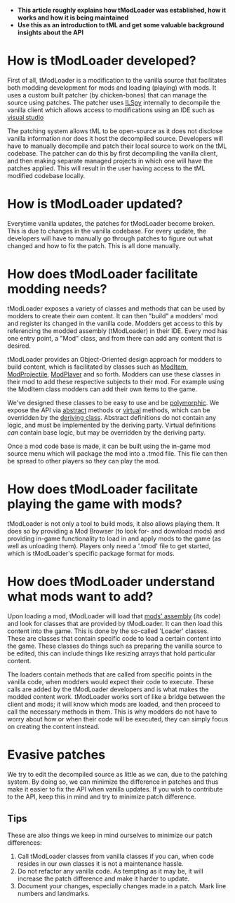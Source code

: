 - **This article roughly explains how tModLoader was established, how it works and how it is being maintained**
- **Use this as an introduction to tML and get some valuable background insights about the API**

# How is tModLoader developed?
First of all, tModLoader is a modification to the vanilla source that facilitates both modding development for mods and loading (playing) with mods. It uses a custom built patcher (by chicken-bones) that can manage the source using patches. The patcher uses [ILSpy](https://github.com/icsharpcode/ILSpy) internally to decompile the vanilla client which allows access to modifications using an IDE such as [visual studio](https://visualstudio.microsoft.com/)

The patching system allows tML to be open-source as it does not disclose vanilla information nor does it host the decompiled source. Developers will have to manually decompile and patch their local source to work on the tML codebase. The patcher can do this by first decompiling the vanilla client, and then making separate managed projects in which one will have the patches applied. This will result in the user having access to the tML modified codebase locally.

# How is tModLoader updated?
Everytime vanilla updates, the patches for tModLoader become broken. This is due to changes in the vanilla codebase. For every update, the developers will have to manually go through patches to figure out what changed and how to fix the patch. This is all done manually.

# How does tModLoader facilitate modding needs?
tModLoader exposes a variety of classes and methods that can be used by modders to create their own content. It can then "build" a modders' mod and register its changed in the vanilla code. Modders get access to this by referencing the modded assembly (tModLoader) in their IDE. Every mod has one entry point, a "Mod" class, and from there can add any content that is desired.

tModLoader provides an Object-Oriented design approach for modders to build content, which is facilitated by classes such as [ModItem](https://github.com/blushiemagic/tModLoader/blob/master/patches/tModLoader/Terraria.ModLoader/ModItem.cs), [ModProjectile](https://github.com/blushiemagic/tModLoader/blob/master/patches/tModLoader/Terraria.ModLoader/ModProjectile.cs), [ModPlayer](https://github.com/blushiemagic/tModLoader/blob/master/patches/tModLoader/Terraria.ModLoader/ModPlayer.cs) and so forth. Modders can use these classes in their mod to add these respective subjects to their mod. For example using the ModItem class modders can add their own items to the game.

We've designed these classes to be easy to use and be [polymorphic](https://en.wikipedia.org/wiki/Polymorphic_code). We expose the API via [abstract](https://docs.microsoft.com/en-us/dotnet/csharp/language-reference/keywords/abstract) methods or [virtual](https://docs.microsoft.com/en-us/dotnet/csharp/language-reference/keywords/virtual) methods, which can be overridden by the [deriving class](https://en.cppreference.com/w/cpp/language/derived_class). Abstract definitions do not contain any logic, and must be implemented by the deriving party. Virtual definitions _can_ contain base logic, but may be overridden by the deriving party.

Once a mod code base is made, it can be built using the in-game mod source menu which will package the mod into a .tmod file. This file can then be spread to other players so they can play the mod.

# How does tModLoader facilitate playing the game with mods?
tModLoader is not only a tool to build mods, it also allows playing them. It does so by providing a Mod Browser (to look for- and download mods) and providing in-game functionality to load in and apply mods to the game (as well as unloading them). Players only need a '.tmod' file to get started, which is tModLoader's specific package format for mods.

# How does tModLoader understand what mods want to add?
Upon loading a mod, tModLoader will load that [mods' assembly](https://www.google.com/search?client=firefox-b-d&q=c%23+code+assembly) (its code) and look for classes that are provided by tModLoader. It can then load this content into the game. This is done by the so-called 'Loader' classes. These are classes that contain specific code to load a certain content into the game. These classes do things such as preparing the vanilla source to be edited, this can include things like resizing arrays that hold particular content. 

The loaders contain methods that are called from specific points in the vanilla code, when modders would expect their code to execute. These calls are added by the tModLoader developers and is what makes the modded content work. tModLoader works sort of like a bridge between the client and mods; it will know which mods are loaded, and then proceed to call the necessary methods in them. This is why modders do not have to worry about how or when their code will be executed, they can simply focus on creating the content instead.

# Evasive patches
We try to edit the decompiled source as little as we can, due to the patching system. By doing so, we can minimize the difference in patches and thus make it easier to fix the API when vanilla updates. If you wish to contribute to the API, keep this in mind and try to minimize patch difference.

## Tips
These are also things we keep in mind ourselves to minimize our patch differences:

1. Call tModLoader classes from vanilla classes if you can, when code resides in our own classes it is not a maintenance hassle.
1. Do not refactor any vanilla code. As tempting as it may be, it will increase the patch difference and make it harder to update.
1. Document your changes, especially changes made in a patch. Mark line numbers and landmarks.